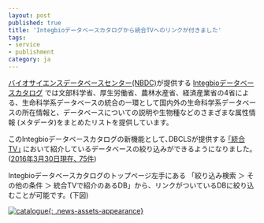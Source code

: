 ```yaml
---
layout: post
published: true
title: 'Integbioデータベースカタログから統合TVへのリンクが付きました'
tags:
- service
- publishment
category: ja
---
```

[バイオサイエンスデータベースセンター(NBDC)](http://biosciencedbc.jp/)が提供する [Integbioデータベースカタログ](http://integbio.jp/dbcatalog/) では文部科学省、厚生労働省、農林水産省、経済産業省の4省による、生命科学系データベースの統合の一環として国内外の生命科学系データベースの所在情報と、データベースについての説明や生物種などのさまざまな属性情報 (メタデータ)をまとめたリストを提供しています。
 
このIntegbioデータベースカタログの新機能として､DBCLSが提供する [｢統合TV｣](http://togotv.dbcls.jp/ja/) において紹介しているデータベースの絞り込みができるようになりました｡([2016年3月30日現在､ 75件](http://integbio.jp/dbcatalog/dbsearch?cck=database_catalog&order_ja=1&dbcat_search_all=&tag2=&tag3=&inst_country=&inst_country_others=&dbarchive=&data_downloadable=&togotv=1&status=&dbcat_ministry=&taxonomy=&search=database_catalog_search&task=search))
 
Integbioデータベースカタログのトップページ左手にある
「絞り込み検索 ＞ その他の条件 ＞ 統合TVで紹介のあるDB」から、リンクがついているDBに絞り込むことが可能です。(下図)
 
[![catalogue]({{site.imageurl}}/news_assets/catalogue-768x647.png){: .news-assets-appearance}](http://integbio.jp/dbcatalog/dbsearch?cck=database_catalog&order_ja=1&dbcat_search_all=&tag2=&tag3=&inst_country=&inst_country_others=&dbarchive=&data_downloadable=&togotv=1&status=&dbcat_ministry=&taxonomy=&search=database_catalog_search&task=search)
<!--width="474"height="399"-->